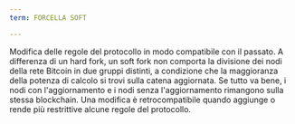 ```yaml
---
term: FORCELLA SOFT

---
```

Modifica delle regole del protocollo in modo compatibile con il passato. A differenza di un hard fork, un soft fork non comporta la divisione dei nodi della rete Bitcoin in due gruppi distinti, a condizione che la maggioranza della potenza di calcolo si trovi sulla catena aggiornata. Se tutto va bene, i nodi con l'aggiornamento e i nodi senza l'aggiornamento rimangono sulla stessa blockchain. Una modifica è retrocompatibile quando aggiunge o rende più restrittive alcune regole del protocollo.